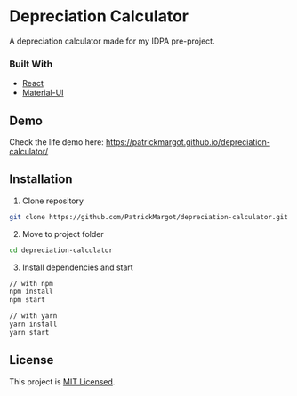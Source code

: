# Depreciation Calculator
A depreciation calculator made for my IDPA pre-project.
### Built With
* [React](https://reactjs.org/)
* [Material-UI](https://material-ui.com/)
## Demo
Check the life demo here: https://patrickmargot.github.io/depreciation-calculator/
## Installation
1. Clone repository
```sh
git clone https://github.com/PatrickMargot/depreciation-calculator.git
```
2. Move to project folder
```sh
cd depreciation-calculator
````
3. Install dependencies and start
```sh
// with npm
npm install
npm start

// with yarn
yarn install
yarn start
```
## License
This project is [MIT Licensed](https://choosealicense.com/licenses/mit/).
